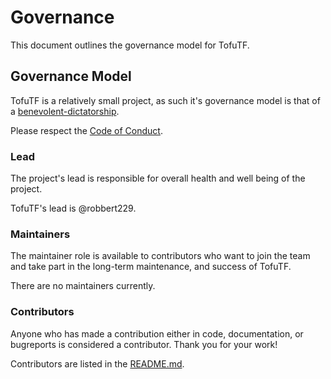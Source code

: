 # Governance

This document outlines the governance model for TofuTF. 

## Governance Model

TofuTF is a relatively small project, as such it's governance model is that of a [benevolent-dictatorship](https://producingoss.com/html-chunk/benevolent-dictator.html).

Please respect the [Code of Conduct](./CODE_OF_CONDUCT.md).

### Lead

The project's lead is responsible for overall health and well being of the project.

TofuTF's lead is @robbert229. 

### Maintainers

The maintainer role is available to contributors who want to join the team and take part in the long-term maintenance, and success of TofuTF.

There are no maintainers currently.

### Contributors

Anyone who has made a contribution either in code, documentation, or bugreports is considered a contributor. Thank you for your work!

Contributors are listed in the [README.md](./README.md). 